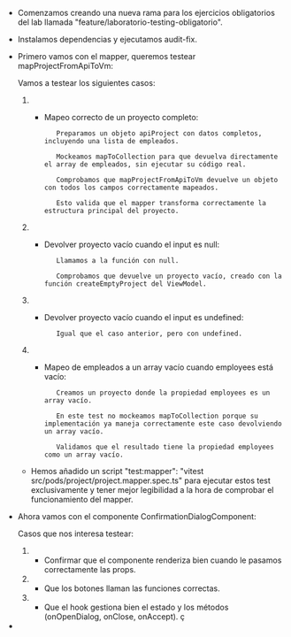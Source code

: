 
- Comenzamos creando una nueva rama para los ejercicios obligatorios del lab llamada "feature/laboratorio-testing-obligatorio".

- Instalamos dependencias y ejecutamos audit-fix.


- Primero vamos con el mapper, queremos testear mapProjectFromApiToVm:

     Vamos a testear los siguientes casos: 

    1) - Mapeo correcto de un proyecto completo:

                Preparamos un objeto apiProject con datos completos, incluyendo una lista de empleados.

                Mockeamos mapToCollection para que devuelva directamente el array de empleados, sin ejecutar su código real.

                Comprobamos que mapProjectFromApiToVm devuelve un objeto con todos los campos correctamente mapeados.

                Esto valida que el mapper transforma correctamente la estructura principal del proyecto.

    2) - Devolver proyecto vacío cuando el input es null:

                Llamamos a la función con null.

                Comprobamos que devuelve un proyecto vacío, creado con la función createEmptyProject del ViewModel.

    3) - Devolver proyecto vacío cuando el input es undefined:

                Igual que el caso anterior, pero con undefined.

    4) - Mapeo de empleados a un array vacío cuando employees está vacío:

                Creamos un proyecto donde la propiedad employees es un array vacío.

                En este test no mockeamos mapToCollection porque su implementación ya maneja correctamente este caso devolviendo un array vacío.

                Validamos que el resultado tiene la propiedad employees como un array vacío.

    - Hemos añadido un script "test:mapper": "vitest src/pods/project/project.mapper.spec.ts" para ejecutar estos test exclusivamente y tener mejor legibilidad a la hora de comprobar el funcionamiento del mapper.

- Ahora vamos con el componente ConfirmationDialogComponent:

    Casos que nos interesa testear:

    1) - Confirmar que el componente renderiza bien cuando le pasamos correctamente las props.
        

    2) - Que los botones llaman las funciones correctas.  
        
       
    3) - Que el hook gestiona bien el estado y los métodos (onOpenDialog, onClose, onAccept).    ç
          
       

-          

       

            

